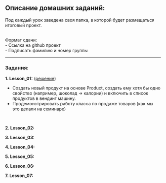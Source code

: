 ## Описание домашних заданий:
Под каждый урок заведена своя папка, в которой будет размещаться итоговый проект.
<br><br>

Формат сдачи:<br> - Ссылка на github проект <br> - Подписать фамилию и номер группы

----

### Задания:
**1. Lesson_01:** ([решение](https://github.com/K-Alex-a/OOP_HomeWork/tree/4ec9276670b71bc5a45e485fe66d0bc2f9b24844/src/main/java/lesson_01))
 - Создать новый продукт на основе Product, создать ему хотя бы одно свойство (например, шоколад -> калории) и включить в список продуктов в вендинг машину.
 - Продемонстрировать работу класса по продаже товаров (как мы это делали на семинаре)
<br>

**2. Lesson_02:** 
<br>

**3. Lesson_03:**
<br>

**4. Lesson_04:**
<br>

**5. Lesson_05:**
<br>

**6. Lesson_06:**
<br>

**7. Lesson_07:**


